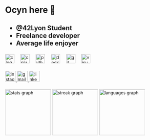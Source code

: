 <h1>
Ocyn here 🖖
<br>
</h1>
<h2 align="left">
	<ul>
	<li>@42Lyon Student</li>
	<li>Freelance developer</li>
	<li>Average life enjoyer</li>
	</ul>
  </h2>

###

<div align="left">
  <img src="https://cdn.jsdelivr.net/gh/devicons/devicon/icons/c/c-original.svg" height="30" alt="c logo"  />
  <img width="12" />
  <img src="https://cdn.jsdelivr.net/gh/devicons/devicon/icons/cplusplus/cplusplus-original.svg" height="30" alt="cplusplus logo"  />
  <img width="12" />
  <img src="https://cdn.jsdelivr.net/gh/devicons/devicon/icons/python/python-original.svg" height="30" alt="python logo"  />
  <img width="12" />
  <img src="https://cdn.jsdelivr.net/gh/devicons/devicon/icons/docker/docker-plain.svg" height="30" alt="docker logo"  />
  <img width="12" />
  <img src="https://cdn.jsdelivr.net/gh/devicons/devicon/icons/git/git-original.svg" height="30" alt="git logo"  />
  <img width="12" />
  <img src="https://uxwing.com/wp-content/themes/uxwing/download/brands-and-social-media/visual-studio-code-icon.png" height="30" alt="visualstudio logo"  />
</div>

###

<div align="left">
  <a href="https://www.instagram.com/ociy_n?igsh=MWd4czY5NXhubG8xYw==" target="_blank">
    <img src="https://img.shields.io/static/v1?message=Instagram&logo=instagram&label=Artworks&color=E4405F&logoColor=white&labelColor=&style=for-the-badge" height="35" alt="instagram logo"  />
  </a>
  <a href="niko.ocyn@gmail.com" target="_blank">
    <img src="https://img.shields.io/static/v1?message=Gmail&logo=gmail&label=Contact%20Me&color=D14836&logoColor=white&labelColor=&style=for-the-badge" height="35" alt="gmail logo"  />
  </a>
  <img src="https://img.shields.io/static/v1?message=LinkedIn&logo=linkedin&label=Not%20yet&color=0077B5&logoColor=white&labelColor=&style=for-the-badge" height="35" alt="linkedin logo"  />
</div>

###

<div align="left">
  <img src="https://github-readme-stats.vercel.app/api?username=Ocyn&hide_title=false&hide_rank=false&show_icons=true&include_all_commits=true&count_private=true&disable_animations=false&theme=dracula&locale=en&hide_border=false" height="150" alt="stats graph"  />
  <img src="https://streak-stats.demolab.com?user=Ocyn&locale=en&mode=daily&theme=dracula&hide_border=false&border_radius=5" height="150" alt="streak graph"  />
  <img src="https://github-readme-stats.vercel.app/api/top-langs?username=Ocyn&locale=en&hide_title=false&layout=compact&card_width=320&langs_count=5&theme=dracula&hide_border=false" height="150" alt="languages graph"  />
</div>

###
